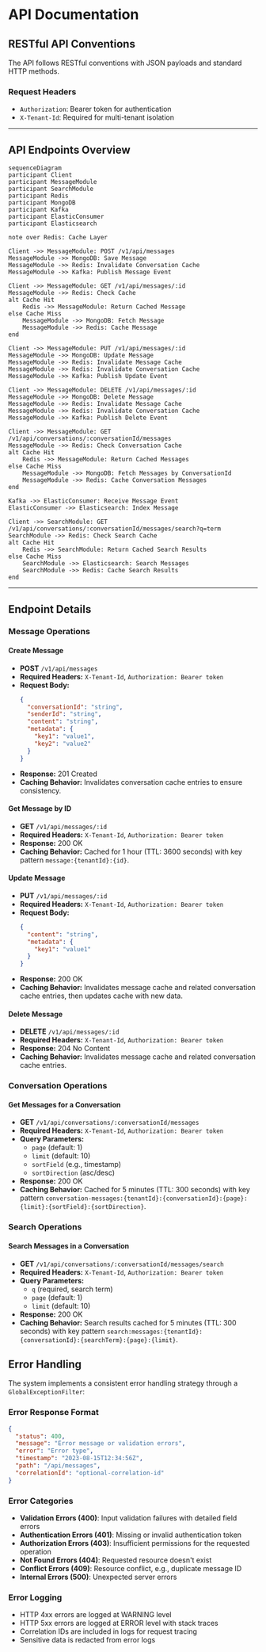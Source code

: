 # API Documentation

## RESTful API Conventions

The API follows RESTful conventions with JSON payloads and standard HTTP methods.

### Request Headers

- `Authorization`: Bearer token for authentication
- `X-Tenant-Id`: Required for multi-tenant isolation

---

## API Endpoints Overview

```mermaid
sequenceDiagram
participant Client
participant MessageModule
participant SearchModule
participant Redis
participant MongoDB
participant Kafka
participant ElasticConsumer
participant Elasticsearch

note over Redis: Cache Layer

Client ->> MessageModule: POST /v1/api/messages
MessageModule ->> MongoDB: Save Message
MessageModule ->> Redis: Invalidate Conversation Cache
MessageModule ->> Kafka: Publish Message Event

Client ->> MessageModule: GET /v1/api/messages/:id
MessageModule ->> Redis: Check Cache
alt Cache Hit
    Redis ->> MessageModule: Return Cached Message
else Cache Miss
    MessageModule ->> MongoDB: Fetch Message
    MessageModule ->> Redis: Cache Message
end

Client ->> MessageModule: PUT /v1/api/messages/:id
MessageModule ->> MongoDB: Update Message
MessageModule ->> Redis: Invalidate Message Cache
MessageModule ->> Redis: Invalidate Conversation Cache
MessageModule ->> Kafka: Publish Update Event

Client ->> MessageModule: DELETE /v1/api/messages/:id
MessageModule ->> MongoDB: Delete Message
MessageModule ->> Redis: Invalidate Message Cache
MessageModule ->> Redis: Invalidate Conversation Cache
MessageModule ->> Kafka: Publish Delete Event

Client ->> MessageModule: GET /v1/api/conversations/:conversationId/messages
MessageModule ->> Redis: Check Conversation Cache
alt Cache Hit
    Redis ->> MessageModule: Return Cached Messages
else Cache Miss
    MessageModule ->> MongoDB: Fetch Messages by ConversationId
    MessageModule ->> Redis: Cache Conversation Messages
end

Kafka ->> ElasticConsumer: Receive Message Event
ElasticConsumer ->> Elasticsearch: Index Message

Client ->> SearchModule: GET /v1/api/conversations/:conversationId/messages/search?q=term
SearchModule ->> Redis: Check Search Cache
alt Cache Hit
    Redis ->> SearchModule: Return Cached Search Results
else Cache Miss
    SearchModule ->> Elasticsearch: Search Messages
    SearchModule ->> Redis: Cache Search Results
end
```

---

## Endpoint Details

### Message Operations

#### Create Message

- **POST** `/v1/api/messages`
- **Required Headers:** `X-Tenant-Id`, `Authorization: Bearer token`
- **Request Body:**
  ```json
  {
    "conversationId": "string",
    "senderId": "string",
    "content": "string",
    "metadata": {
      "key1": "value1",
      "key2": "value2"
    }
  }
  ```
- **Response:** 201 Created
- **Caching Behavior:** Invalidates conversation cache entries to ensure consistency.

#### Get Message by ID

- **GET** `/v1/api/messages/:id`
- **Required Headers:** `X-Tenant-Id`, `Authorization: Bearer token`
- **Response:** 200 OK
- **Caching Behavior:** Cached for 1 hour (TTL: 3600 seconds) with key pattern `message:{tenantId}:{id}`.

#### Update Message

- **PUT** `/v1/api/messages/:id`
- **Required Headers:** `X-Tenant-Id`, `Authorization: Bearer token`
- **Request Body:**
  ```json
  {
    "content": "string",
    "metadata": {
      "key1": "value1"
    }
  }
  ```
- **Response:** 200 OK
- **Caching Behavior:** Invalidates message cache and related conversation cache entries, then updates cache with new data.

#### Delete Message

- **DELETE** `/v1/api/messages/:id`
- **Required Headers:** `X-Tenant-Id`, `Authorization: Bearer token`
- **Response:** 204 No Content
- **Caching Behavior:** Invalidates message cache and related conversation cache entries.

### Conversation Operations

#### Get Messages for a Conversation

- **GET** `/v1/api/conversations/:conversationId/messages`
- **Required Headers:** `X-Tenant-Id`, `Authorization: Bearer token`
- **Query Parameters:**
  - `page` (default: 1)
  - `limit` (default: 10)
  - `sortField` (e.g., timestamp)
  - `sortDirection` (asc/desc)
- **Response:** 200 OK
- **Caching Behavior:** Cached for 5 minutes (TTL: 300 seconds) with key pattern `conversation-messages:{tenantId}:{conversationId}:{page}:{limit}:{sortField}:{sortDirection}`.

### Search Operations

#### Search Messages in a Conversation

- **GET** `/v1/api/conversations/:conversationId/messages/search`
- **Required Headers:** `X-Tenant-Id`, `Authorization: Bearer token`
- **Query Parameters:**
  - `q` (required, search term)
  - `page` (default: 1)
  - `limit` (default: 10)
- **Response:** 200 OK
- **Caching Behavior:** Search results cached for 5 minutes (TTL: 300 seconds) with key pattern `search:messages:{tenantId}:{conversationId}:{searchTerm}:{page}:{limit}`.

## Error Handling

The system implements a consistent error handling strategy through a `GlobalExceptionFilter`:

### Error Response Format

```json
{
  "status": 400,
  "message": "Error message or validation errors",
  "error": "Error type",
  "timestamp": "2023-08-15T12:34:56Z",
  "path": "/api/messages",
  "correlationId": "optional-correlation-id"
}
```

### Error Categories

- **Validation Errors (400)**: Input validation failures with detailed field errors
- **Authentication Errors (401)**: Missing or invalid authentication token
- **Authorization Errors (403)**: Insufficient permissions for the requested operation
- **Not Found Errors (404)**: Requested resource doesn't exist
- **Conflict Errors (409)**: Resource conflict, e.g., duplicate message ID
- **Internal Errors (500)**: Unexpected server errors

### Error Logging

- HTTP 4xx errors are logged at WARNING level
- HTTP 5xx errors are logged at ERROR level with stack traces
- Correlation IDs are included in logs for request tracing
- Sensitive data is redacted from error logs
